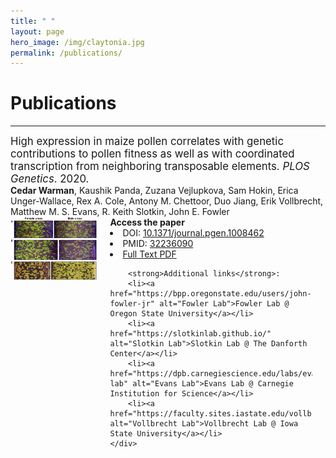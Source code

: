 ```yaml
---
title: " "
layout: page
hero_image: /img/claytonia.jpg
permalink: /publications/
---
```


<h1 class="styled_h1">Publications</h1>
<hr class="styled_hr">
<div class="block" style="font-size: 120% !important;">High expression in maize pollen correlates with genetic contributions to pollen fitness as well as with coordinated transcription from neighboring transposable elements.<i> PLOS Genetics</i>. 2020.</div>

<div class="block" ><strong>Cedar Warman</strong>, Kaushik Panda, Zuzana Vejlupkova, Sam Hokin, Erica Unger-Wallace, Rex A. Cole, Antony M. Chettoor, Duo Jiang, Erik Vollbrecht, Matthew M. S. Evans, R. Keith Slotkin, John E. Fowler</div>

<div class="columns" >
    <div class="column">
        <img class = "img-fluid" src = "/img/warman_2020_plos_genetics.jpg" alt = "Plot of transmission rates of mutant alleles" style="max-height: 300px;">
    </div>
    <div class="column">
        <strong>Access the paper</strong>
        <li>DOI: <a href="https://doi.org/10.1371/journal.pgen.1008462" alt = "DOI link: 10.1371/journal.pgen.1008462"> 10.1371/journal.pgen.1008462</a></li>
        <li>PMID: <a href="https://pubmed.ncbi.nlm.nih.gov/32236090/" alt = "pubmed link: 32236090"> 32236090</a></li>
        <li><a href="https://cedarwarman.github.io/pdf/warman_2020_plos_genetics.pdf" alt = "PDF"> Full Text PDF</a></li>

        <strong>Additional links</strong>:
        <li><a href="https://bpp.oregonstate.edu/users/john-fowler-jr" alt="Fowler Lab">Fowler Lab @ Oregon State University</a></li>
        <li><a href="https://slotkinlab.github.io/" alt="Slotkin Lab">Slotkin Lab @ The Danforth Center</a></li>
        <li><a href="https://dpb.carnegiescience.edu/labs/evans-lab" alt="Evans Lab">Evans Lab @ Carnegie Institution for Science</a></li>
        <li><a href="https://faculty.sites.iastate.edu/vollbrec/" alt="Vollbrecht Lab">Vollbrecht Lab @ Iowa State University</a></li>
    </div>
</div>
<br>

